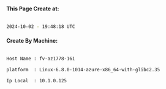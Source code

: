 
   
#### This Page Create at:

```bash

2024-10-02 - 19:48:18 UTC

```

#### Create By Machine:

```bash

Host Name : fv-az1778-161

platform  : Linux-6.8.0-1014-azure-x86_64-with-glibc2.35

Ip Local  : 10.1.0.125

```

